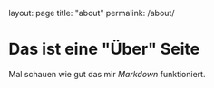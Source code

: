 layout: page
title: "about"
permalink: /about/

# Das ist eine "Über" Seite

Mal schauen wie gut das mir *Markdown* funktioniert. 
